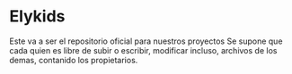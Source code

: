 # Elykids


Este va a ser el repositorio oficial para nuestros proyectos
Se supone que cada quien es libre de subir o escribir, modificar incluso, archivos de los demas, contanido los propietarios.
